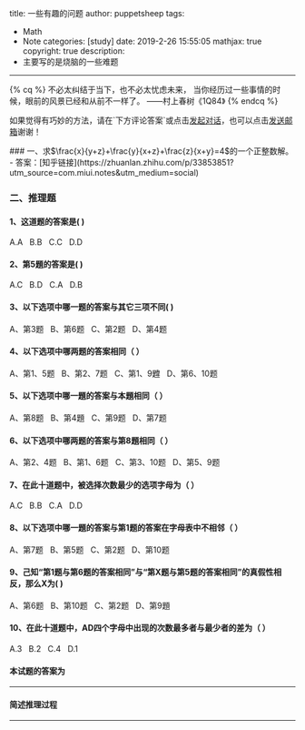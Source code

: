 title: 一些有趣的问题
author: puppetsheep
tags:
  - Math
  - Note
categories: [study]
date: 2019-2-26 15:55:05
mathjax: true
copyright: true
description:
 - 主要写的是烧脑的一些难题
---
{% cq %}
不必太纠结于当下，也不必太忧虑未来，
当你经历过一些事情的时候，眼前的风景已经和从前不一样了。
          ——村上春树《1Q84》
{% endcq %}
<div class="note default"><p>如果觉得有巧妙的方法，请在`下方评论答案`或点击<a href="http://wpa.qq.com/msgrd?v=3&uin=2209502839&site=qq&menu=yes">发起对话</a>，也可以点击<a href="mailto:admin@puppetsheep.cn">发送邮箱</a>谢谢！</p></div>
<!-- more -->
### 一、求$\frac{x}{y+z}+\frac{y}{x+z}+\frac{z}{x+y}=4$的一个正整数解。
- 答案：[知乎链接](https://zhuanlan.zhihu.com/p/33853851?utm_source=com.miui.notes&utm_medium=social)

### 二、推理题
#### 1、这道题的答案是(&nbsp;)
A.A &nbsp; B.B &nbsp;  C.C &nbsp; D.D
#### 2、第5題的答案是(&nbsp;)
A.C &nbsp; B.D &nbsp;  C.A &nbsp; D.B
#### 3、以下选项中哪一题的答案与其它三项不同(&nbsp;)
A、第3题 &nbsp; B、第6题 &nbsp; C、第2题 &nbsp; D、第4题
#### 4、以下选项中哪两题的答案相同（&nbsp;）
A、第1、5题 &nbsp; B、第2、7题 &nbsp; C、第1、9韙 &nbsp; D、第6、10题
#### 5、以下选项中哪一題的答案与本題相同（&nbsp;）
A、第8题 &nbsp; B、第4題 &nbsp; C、第9题 &nbsp; D、第7题
#### 6、以下选项中哪两题的答案与第8題相同（&nbsp;）
A、第2、4题 &nbsp; B、第1、6题 &nbsp; C、第3、10题 &nbsp; D、第5、9题
#### 7、在此十道题中，被选择次数最少的选项字母为（&nbsp;）
A.C &nbsp; B.B &nbsp;  C.A &nbsp; D.D
#### 8、以下选项中哪一題的答案与第1题的答案在字母表中不相邻（&nbsp;）
A、第7题 &nbsp; B、第5题 &nbsp; C、第2题 &nbsp; D、第10题
#### 9、己知“第1题与第6题的答案相同”与“第X题与第5题的答案相同”的真假性相反，那么X为(&nbsp;)
A、第6题 &nbsp; B、第10题 &nbsp; C、第2题 &nbsp; D、第9題
#### 10、在此十道题中，AD四个字母中出现的次数最多者与最少者的差为（&nbsp;）
A.3 &nbsp; B.2 &nbsp;  C.4 &nbsp; D.1
#### 本试题的答案为
-----------------
#### 简述推理过程
-----------------
